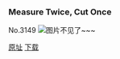 ### Measure Twice, Cut Once
No.3149
![图片不见了~~~](https://imgs.xkcd.com/comics/measure_twice_cut_once.png)

[原址](https://xkcd.com//3149) [下载](https://imgs.xkcd.com/comics/measure_twice_cut_once.png)


